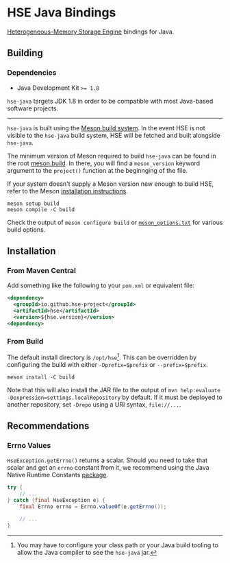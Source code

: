 <!--
SPDX-License-Identifier: Apache-2.0 OR MIT

SPDX-FileCopyrightText: Copyright 2021 Micron Technology, Inc.
-->

# HSE Java Bindings

[Heterogeneous-Memory Storage Engine](https://github.com/hse-project/hse-java)
bindings for Java.

## Building

### Dependencies

- Java Development Kit `>= 1.8`

`hse-java` targets JDK 1.8 in order to be compatible with most Java-based
software projects.

---

`hse-java` is built using the [Meson build system](https://mesonbuild.com/).
In the event HSE is not visible to the `hse-java` build system, HSE will be
fetched and built alongside `hse-java`.

The minimum version of Meson required to build `hse-java` can be found in the
root [meson.build](./meson.build). In there, you will find a `meson_version`
keyword argument to the `project()` function at the beginnging of the file.

If your system doesn't supply a Meson version new enough to build HSE, refer to
the Meson
[installation instructions](https://mesonbuild.com/Getting-meson.html).

```shell
meson setup build
meson compile -C build
```

Check the output of `meson configure build` or
[`meson_options.txt`](./meson_options.txt) for various build options.

## Installation

### From Maven Central

Add something like the following to your `pom.xml` or equivalent file:

```xml
<dependency>
  <groupId>io.github.hse-project</groupId>
  <artifactId>hse</artifactId>
  <version>${hse.version}</version>
<dependency>
```

### From Build

The default install directory is `/opt/hse`[^1]. This can be overridden by
configuring the build with either `-Dprefix=$prefix` or `--prefix=$prefix`.

```shell
meson install -C build
```

Note that this will also install the JAR file to the output of
`mvn help:evaluate -Dexpression=settings.localRepository` by default. If it must
be deployed to another repository, set `-Drepo` using a URI syntax,
`file://...`.

## Recommendations

### Errno Values

`HseException.getErrno()` returns a scalar. Should you need to take that scalar
and get an `errno` constant from it, we recommend using the Java Native Runtime
Constants
[package](https://mvnrepository.com/artifact/com.github.jnr/jnr-constants).

```java
try {
    // ...
} catch (final HseException e) {
    final Errno errno = Errno.valueOf(e.getErrno());

    // ...
}
```

[^1]: You may have to configure your class path or your Java build tooling to
allow the Java compiler to see the `hse-java` jar.
